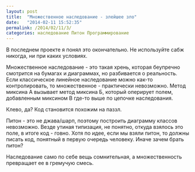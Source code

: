 ```yaml
---
layout: post
title:  "Множественное наследование - злейшее зло"
date:   "2014-02-11 15:52:35"
permalink: /2014/02/11/3/
categories: наследование Питон Программирование
---
```


В последнем проекте я понял это окончательно. Не используйте сабж
никогда, ни при каких условиях.

Множественное наследование - это такая хрень, которая беупречно
смотрится на бумагах и диаграммах, но разбивается о реальность.  Если
классическое линейное наследование можно как-то контролировать, то
множественное - практически невозможно.  Метод миксина А вызывает
метод миксина Б, который оперирует полем, добавленным миксином В
где-то выше по цепочке наследования.

Клево, да? Код становится похожим на паззл.

Питон - это не джава/шарп, поэтому построить диаграмму классов
невозможно. Везде утиная типизация, не понятно, откуда взялось это
поле, в итоге код - говно. Хотя по идее, если мы взяли питон, то
должны писать код, понятный в первую очередь человеку. Иначе зачем
брать питон?

Наследование само по себе вещь сомнительная, а множественность
превращает ее в гремучую смесь.
